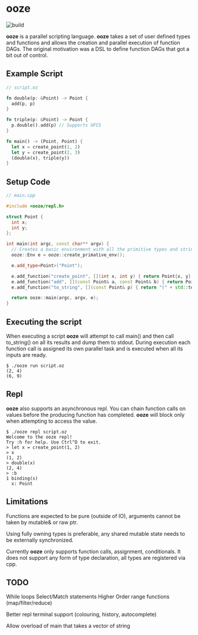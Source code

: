 # ooze

![build](https://github.com/fried-water/ooze/actions/workflows/cmake-build.yml/badge.svg)

**ooze** is a parallel scripting language. **ooze** takes a set of user defined types and functions and allows the creation and parallel execution of function DAGs. The original motivation was a DSL to define function DAGs that got a bit out of control.

## Example Script
```rust
// script.oz

fn double(p: &Point) -> Point {
  add(p, p)
}

fn triple(p: &Point) -> Point {
  p.double().add(p) // Supports UFCS
}

fn main() -> (Point, Point) {
  let x = create_point(1, 2)
  let y = create_point(2, 3)
  (double(x), triple(y))
}
```

## Setup Code
```cpp
// main.cpp

#include <ooze/repl.h>

struct Point {
  int x;
  int y;
};

int main(int argc, const char** argv) {
  // Creates a basic environment with all the primitive types and string
  ooze::Env e = ooze::create_primative_env();

  e.add_type<Point>("Point");

  e.add_function("create_point", [](int x, int y) { return Point{x, y}; });
  e.add_function("add", [](const Point& a, const Point& b) { return Point{a.x + b.x, a.y + b.y}; });
  e.add_function("to_string", [](const Point& p) { return "(" + std::to_string(p.x) + ", " + std::to_string(p.y) + ")"; });

  return ooze::main(argc, argv, e);
}
```

## Executing the script

When executing a script **ooze** will attempt to call main() and then call to_string() on all its results and dump them to stdout. During execution each function call is assigned its own parallel task and is executed when all its inputs are ready.

```
$ ./ooze run script.oz
(2, 4)
(6, 9)
```

## Repl

**ooze** also supports an asynchronous repl. You can chain function calls on values before the producing function has completed. **ooze** will block only when attempting to access the value.

```
$ ./ooze repl script.oz
Welcome to the ooze repl!
Try :h for help. Use Ctrl^D to exit.
> let x = create_point(1, 2)
> x
(1, 2)
> double(x)
(2, 4)
> :b
1 binding(s)
  x: Point
```

## Limitations

Functions are expected to be pure (outside of IO), arguments cannot be taken by mutable& or raw ptr.

Using fully owning types is preferable, any shared mutable state needs to be externally synchronized.

Currently **ooze** only supports function calls, assignment, conditionals. It does not support any form of type declaration, all types are registered via cpp.

## TODO

While loops
Select/Match statements
Higher Order range functions (map/filter/reduce)

Better repl terminal support (colouring, history, autocomplete)

Allow overload of main that takes a vector of string
